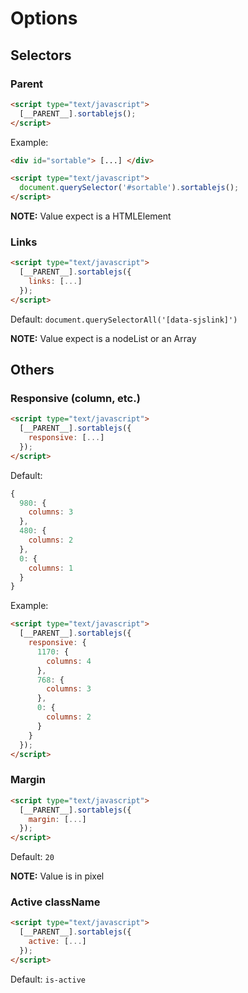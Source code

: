 # Options

## Selectors
### Parent
```html
<script type="text/javascript">
  [__PARENT__].sortablejs();
</script>
```

Example: 

```html
<div id="sortable"> [...] </div>

<script type="text/javascript">
  document.querySelector('#sortable').sortablejs();
</script>
```

**NOTE:** Value expect is a HTMLElement

### Links
```html
<script type="text/javascript">
  [__PARENT__].sortablejs({
    links: [...]
  });
</script>
```

Default: `document.querySelectorAll('[data-sjslink]')`

**NOTE:** Value expect is a nodeList or an Array

## Others
### Responsive (column, etc.)
```html
<script type="text/javascript">
  [__PARENT__].sortablejs({
    responsive: [...]
  });
</script>
```

Default: 

```js
{
  980: {
    columns: 3
  },
  480: {
    columns: 2
  },
  0: {
    columns: 1
  }
}
```

Example:

```html
<script type="text/javascript">
  [__PARENT__].sortablejs({
    responsive: {
      1170: {
        columns: 4
      },
      768: {
        columns: 3
      },
      0: {
        columns: 2
      }
    }
  });
</script>
```

### Margin
```html
<script type="text/javascript">
  [__PARENT__].sortablejs({
    margin: [...]
  });
</script>
```

Default: `20`

**NOTE:** Value is in pixel

### Active className
```html
<script type="text/javascript">
  [__PARENT__].sortablejs({
    active: [...]
  });
</script>
```

Default: `is-active`

